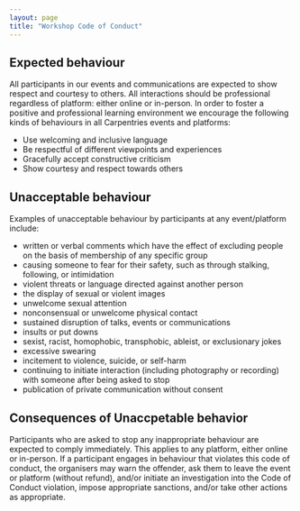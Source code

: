 ```yaml
---
layout: page
title: "Workshop Code of Conduct"
---
```

## Expected behaviour

All participants in our events and communications are expected to show respect and courtesy to others. All interactions should be professional regardless of platform: either online or in-person. In order to foster a positive and professional learning environment we encourage the following kinds of behaviours in all Carpentries events and platforms:

- Use welcoming and inclusive language
- Be respectful of different viewpoints and experiences
- Gracefully accept constructive criticism
- Show courtesy and respect towards others



## Unacceptable behaviour

Examples of unacceptable behaviour by participants at any event/platform include:
- written or verbal comments which have the effect of excluding people on the basis of membership of any specific group
- causing someone to fear for their safety, such as through stalking, following, or intimidation
- violent threats or language directed against another person
- the display of sexual or violent images
- unwelcome sexual attention
- nonconsensual or unwelcome physical contact
- sustained disruption of talks, events or communications
- insults or put downs
- sexist, racist, homophobic, transphobic, ableist, or exclusionary jokes
- excessive swearing
- incitement to violence, suicide, or self-harm
- continuing to initiate interaction (including photography or recording) with someone after being asked to stop
- publication of private communication without consent

## Consequences of Unaccpetable behavior

Participants who are asked to stop any inappropriate behaviour are expected to comply immediately. This applies to any platform, either online or in-person. If a participant engages in behaviour that violates this code of conduct, the organisers may warn the offender, ask them to leave the event or platform (without refund), and/or initiate an investigation into the Code of Conduct violation, impose appropriate sanctions, and/or take other actions as appropriate.